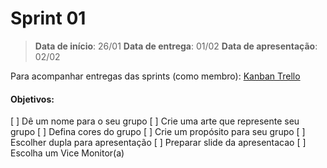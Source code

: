 # Sprint 01

> **Data de início**: 26/01
**Data de entrega**: 01/02
**Data de apresentação**: 02/02

Para acompanhar entregas das sprints (como membro): [Kanban Trello](https://trello.com/b/8CpCHjHh/sharp-troopers-hackadev)

#### Objetivos:
[ ] Dê um nome para o seu grupo
[ ] Crie uma arte que represente seu grupo
[ ] Defina cores do grupo
[ ] Crie um propósito para seu grupo
[ ] Escolher dupla para apresentação
[ ] Preparar slide da apresentacao
[ ] Escolha um Vice Monitor(a)